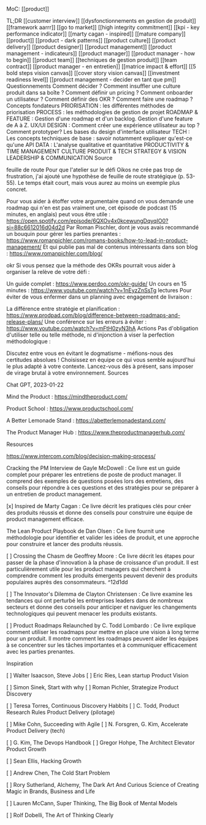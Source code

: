 MoC: [[product]]

TL;DR
[[customer interview]]
[[dysfonctionnements en gestion de produit]]
[[framework aarrr]]
[[go to market]]
[[high integrity commitment]]
[[kpi - key performance indicator]]
[[marty cagan - inspired]]
[[mature company]]
[[product]]
[[product - dark patterns]]
[[product culture]]
[[product delivery]]
[[product designer]]
[[product management]]
[[product management - indicateurs]]
[[product manager]]
[[product manager - how to begin]]
[[product team]]
[[techniques de gestion produit]]
[[team contract]]
[[product manager - en entretien]]
[[matrice impact & effort]]
[[5 bold steps vision canvas]]
[[cover story vision canvas]]
[[investment readiness level]]
[[product management - decider en tant que pm]]
Questionnements
Comment décider ?
Comment insuffler une culture produit dans sa boîte ?
Comment définir un pricing ?
Comment onboarder un utilisateur ?
Comment définir des OKR ?
Comment faire une roadmap ?
Concepts fondateurs
PRIORISATION : les différentes méthodes de priorisation
PROCESS : les méthodologies de gestion de projet
ROADMAP & FEATURE : Gestion d'une roadmap et d'un backlog. Gestion d'une feature de A à Z.
UX/UI DESIGN : Comment créer une expérience utilisateur au top ? Comment prototyper? Les bases du design d'interface utilisateur
TECH : Les concepts techniques de base : savoir notamment expliquer qu'est-ce qu'une API
DATA : L'analyse qualitative et quantitative
PRODUCTIVITY & TIME MANAGEMENT
CULTURE PRODUIT & TECH
STRATEGY & VISION
LEADERSHIP & COMMUNICATION
Source

feuille de route
Pour que l'atelier sur le défi Oikos ne crée pas trop de frustration, j'ai ajouté une hypothèse de feuille de route stratégique (p. 53-55). Le temps était court, mais vous aurez au moins un exemple plus concret.

Pour vous aider à étoffer votre argumentaire quand on vous demande une roadmap qui n'en est pas vraiment une, cet épisode de podcast (15 minutes, en anglais) peut vous être utile :
https://open.spotify.com/episode/6QXOv4x0kcewungDqyqIO0?si=88c6612016d04d2d
Par Roman Pischler, dont je vous avais recommandé un bouquin pour gérer les parties prenantes :
https://www.romanpichler.com/romans-books/how-to-lead-in-product-management/
Et qui publie pas mal de contenus intéressants dans son blog :
https://www.romanpichler.com/blog/

okr
Si vous pensez que la méthode des OKRs pourrait vous aider à organiser la relève de votre défi :

Un guide complet : https://www.perdoo.com/okr-guide/
Un cours en 15 minutes : https://www.youtube.com/watch?v=1nEyzZnSsTg
lectures
Pour éviter de vous enfermer dans un planning avec engagement de livraison :

La différence entre stratégie et planification : https://www.prodpad.com/blog/difference-between-roadmaps-and-release-plans/
Une conférence sur les erreurs à éviter : https://www.youtube.com/watch?v=mFtH0zyN3hA
Actions
Pas d'obligation d'utiliser telle ou telle méthode, ni d'injonction à viser la perfection méthodologique :

Discutez entre vous en évitant le dogmatisme - méfions-nous des certitudes absolues !
Choisissez en équipe ce qui vous semble aujourd'hui le plus adapté à votre contexte.
Lancez-vous dès à présent, sans imposer de virage brutal à votre environnement.
Sources

Chat GPT, 2023-01-22

Mind the Product : https://mindtheproduct.com/

Product School : https://www.productschool.com/

A Better Lemonade Stand : https://abetterlemonadestand.com/

The Product Manager Hub : https://www.theproductmanagerhub.com/

Resources

https://www.intercom.com/blog/decision-making-process/

Cracking the PM Interview de Gayle McDowell : Ce livre est un guide complet pour préparer les entretiens de poste de product manager. Il comprend des exemples de questions posées lors des entretiens, des conseils pour répondre à ces questions et des stratégies pour se préparer à un entretien de product management.

[x] Inspired de Marty Cagan : Ce livre décrit les pratiques clés pour créer des produits réussis et donne des conseils pour construire une équipe de product management efficace.

The Lean Product Playbook de Dan Olsen : Ce livre fournit une méthodologie pour identifier et valider les idées de produit, et une approche pour construire et lancer des produits réussis.

[ ] Crossing the Chasm de Geoffrey Moore : Ce livre décrit les étapes pour passer de la phase d'innovation à la phase de croissance d'un produit. Il est particulièrement utile pour les product managers qui cherchent à comprendre comment les produits émergents peuvent devenir des produits populaires auprès des consommateurs. ^12d1dd

[ ] The Innovator's Dilemma de Clayton Christensen : Ce livre examine les tendances qui ont perturbé les entreprises leaders dans de nombreux secteurs et donne des conseils pour anticiper et naviguer les changements technologiques qui peuvent menacer les produits existants.

[ ] Product Roadmaps Relaunched by C. Todd Lombardo : Ce livre explique comment utiliser les roadmaps pour mettre en place une vision à long terme pour un produit. Il montre comment les roadmaps peuvent aider les équipes à se concentrer sur les tâches importantes et à communiquer efficacement avec les parties prenantes.

Inspiration

[ ] Walter Isaacson, Steve Jobs
[ ] Eric Ries, Lean startup
Product Vision

[ ] Simon Sinek, Start with why
[ ] Roman Pichler, Strategize
Product Discovery

[ ] Teresa Torres, Continuous Discovery Habbits
[ ] C. Todd, Product Research Rules
Product Delivery (pilotage)

[ ] Mike Cohn, Succeeding with Agile
[ ] N. Forsgren, G. Kim, Accelerate
Product Delivery (tech)

[ ] G. Kim, The Devops Handbook
[ ] Gregor Hohpe, The Architect Elevator
Product Growth

[ ] Sean Ellis, Hacking Growth

[ ] Andrew Chen, The Cold Start Problem

[ ] Rory Sutherland, Alchemy, The Dark Art And Curious Science of Creating Magic in Brands, Business and Life

[ ] Lauren McCann, Super Thinking, The Big Book of Mental Models

[ ] Rolf Dobelli, The Art of Thinking Clearly